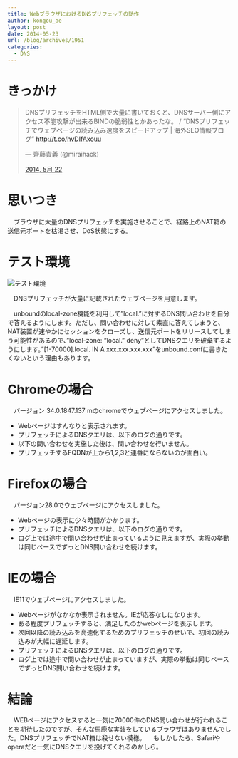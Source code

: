 ```yaml
---
title: WebブラウザにおけるDNSプリフェッチの動作
author: kongou_ae
layout: post
date: 2014-05-23
url: /blog/archives/1951
categories:
  - DNS
---
```

# きっかけ

<blockquote class="twitter-tweet" lang="ja">
  <p>
    DNSプリフェッチをHTML側で大量に書いておくと、DNSサーバー側にアクセス不能攻撃が出来るBINDの脆弱性とかあったな。 / “DNSプリフェッチでウェブページの読み込み速度をスピードアップ | 海外SEO情報ブログ” <a href="http://t.co/hvDIfAxouu">http://t.co/hvDIfAxouu</a>
  </p>
  
  <p>
    — 齊藤貴義 (@miraihack)
  </p>
  
  <p>
    <a href="https://twitter.com/miraihack/statuses/469622995346919424">2014, 5月 22</a>
  </p>
</blockquote>



# 思いつき

　ブラウザに大量のDNSプリフェッチを実施させることで、経路上のNAT箱の送信元ポートを枯渇させ、DoS状態にする。

# テスト環境

![テスト環境][1]

　DNSプリフェッチが大量に記載されたウェブページを用意します。

　unboundのlocal-zone機能を利用して”local.”に対するDNS問い合わせを自分で答えるようにします。ただし、問い合わせに対して素直に答えてしまうと、NAT装置が速やかにセッションをクローズし、送信元ポートをリリースしてしまう可能性があるので、”local-zone: &#8220;local.&#8221; deny”としてDNSクエリを破棄するようにします。&#8221;[1-70000].local. IN A xxx.xxx.xxx.xxx&#8221;をunbound.confに書きたくないという理由もあります。

# Chromeの場合

　バージョン 34.0.1847.137 mのchromeでウェブページにアクセスしました。

  * Webページはすんなりと表示されます。
  * プリフェッチによるDNSクエリは、以下のログの通りです。
  * 以下の問い合わせを実施した後は、問い合わせを行いません。
  * プリフェッチするFQDNが上から1,2,3と連番にならないのが面白い。



# Firefoxの場合

　バージョン28.0でウェブページにアクセスしました。

  * Webページの表示に少々時間がかかります。
  * プリフェッチによるDNSクエリは、以下のログの通りです。
  * ログ上では途中で問い合わせが止まっているように見えますが、実際の挙動は同じペースでずっとDNS問い合わせを続けます。



# IEの場合

　IE11でウェブページにアクセスしました。

  * Webページがなかなか表示されません。IEが応答なしになります。
  * ある程度プリフェッチすると、満足したのかwebページを表示します。
  * 次回以降の読み込みを高速化するためのプリフェッチのせいで、初回の読み込みが大幅に遅延します。
  * プリフェッチによるDNSクエリは、以下のログの通りです。
  * ログ上では途中で問い合わせが止まっていますが、実際の挙動は同じペースでずっとDNS問い合わせを続けます。



# 結論

　WEBページにアクセスすると一気に70000件のDNS問い合わせが行われることを期待したのですが、そんな馬鹿な実装をしているブラウザはありませんでした。DNSプリフェッチでNAT箱は殺せない模様。 　もしかしたら、Safariやoperaだと一気にDNSクエリを投げてくれるのかしら。

 [1]: http://aimless.jp/blog/images/test_diagram.png